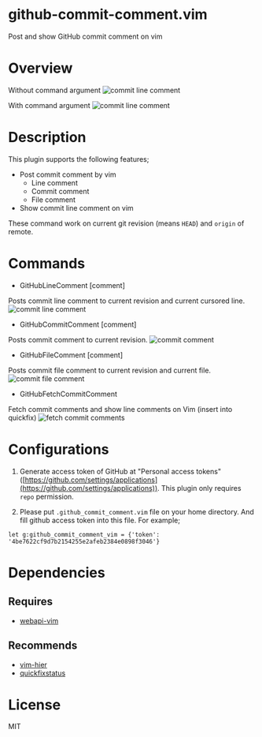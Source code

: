 # github-commit-comment.vim

Post and show GitHub commit comment on vim

# Overview

Without command argument
![commit line comment](https://dl.dropboxusercontent.com/u/14832699/github-commit-comment-vim/line_comment.gif)

With command argument
![commit line comment](https://dl.dropboxusercontent.com/u/14832699/github-commit-comment-vim/line_comment2.gif)

# Description

This plugin supports the following features;

- Post commit comment by vim
    - Line comment
    - Commit comment
    - File comment
- Show commit line comment on vim

These command work on current git revision (means `HEAD`) and `origin` of remote.

# Commands

- GitHubLineComment [comment]

Posts commit line comment to current revision and current cursored line.
![commit line comment](https://dl.dropboxusercontent.com/u/14832699/github-commit-comment-vim/line_comment.gif)

- GitHubCommitComment [comment]

Posts commit comment to current revision.
![commit comment](https://dl.dropboxusercontent.com/u/14832699/github-commit-comment-vim/commit_comment.gif)

- GitHubFileComment [comment]

Posts commit file comment to current revision and current file.
![commit file comment](https://dl.dropboxusercontent.com/u/14832699/github-commit-comment-vim/file_comment.gif)

- GitHubFetchCommitComment

Fetch commit comments and show line comments on Vim (insert into quickfix)
![fetch commit comments](https://dl.dropboxusercontent.com/u/14832699/github-commit-comment-vim/fetch.gif)

# Configurations

1. Generate access token of GitHub at "Personal access tokens" ([https://github.com/settings/applications](https://github.com/settings/applications)). This plugin only requires `repo` permission.

2.  Please put `.github_commit_comment.vim` file on your home directory. And fill github access token into this file. For example;

```vim
let g:github_commit_comment_vim = {'token': '4be7622cf9d7b2154255e2afeb2384e0898f3046'}
```

# Dependencies

## Requires

- [webapi-vim](https://github.com/mattn/webapi-vim])

## Recommends

- [vim-hier](https://github.com/jceb/vim-hier)
- [quickfixstatus](https://github.com/dannyob/quickfixstatus)

# License

MIT
